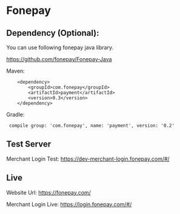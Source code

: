 # Fonepay

## Dependency (Optional):

You can use following fonepay java library.

https://github.com/fonepay/Fonepay-Java

   Maven:
    
        <dependency>
            <groupId>com.fonepay</groupId>
            <artifactId>payment</artifactId>
            <version>0.3</version>
        </dependency>
        
   Gradle:
     
     compile group: 'com.fonepay', name: 'payment', version: '0.2'

## Test Server

Merchant Login Test: https://dev-merchant-login.fonepay.com/#/
     
## Live

Website Url: https://fonepay.com/

Merchant Login Live: https://login.fonepay.com/#/